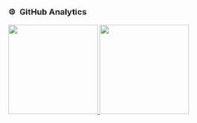 ### ⚙️ &nbsp;GitHub Analytics
<p align="centre">
  <a href="https://github.com/samirkape">
      <img height="180em" src="https://github-readme-stats-eight-theta.vercel.app/api?username=samirkape&show_icons=true&theme=vue-dark&include_all_commits=true&hide=contribs,prs,issues&count_private=true" />
      <img height="180em" src="https://github-readme-stats-eight-theta.vercel.app/api/top-langs/?username=samirkape&layout=compact&exclude_lang=java+r&theme=vue-dark" />
  </a>
</p>
